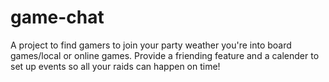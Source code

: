 # game-chat
A project to find gamers to join your party weather you're into board games/local or online games. Provide a friending feature and a calender to set up events so all your raids can happen on time!
